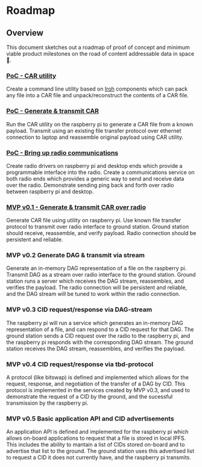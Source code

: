 # Roadmap

## Overview

This document sketches out a roadmap of proof of concept and minimum viable product milestones on the road of content addressable data in space 🚀. 

### [PoC - CAR utility](https://github.com/ipfs-shipyard/space/issues/2)

Create a command line utility based on [Iroh](https://github.com/n0-computer/iroh) components which can pack any file into a CAR file and unpack/reconstruct the contents of a CAR file.

### [PoC - Generate & transmit CAR](https://github.com/ipfs-shipyard/space/issues/3)

Run the CAR utility on the raspberry pi to generate a CAR file from a known payload. Transmit using an existing file transfer protocol over ethernet connection to laptop and reassemble original payload using CAR utility.

### [PoC - Bring up radio communications](https://github.com/ipfs-shipyard/space/issues/4)

Create radio drivers on raspberry pi and desktop ends which provide a programmable interface into the radio. Create a communications service on both radio ends which provides a generic way to send and receive data over the radio. Demonstrate sending ping back and forth over radio between raspberry pi and desktop.

### [MVP v0.1 - Generate & transmit CAR over radio](https://github.com/ipfs-shipyard/space/issues/5)

Generate CAR file using utility on raspberry pi. Use known file transfer protocol to transmit over radio interface to ground station. Ground station should receive, reassemble, and verify payload. Radio connection should be persistent and reliable.

### MVP v0.2 Generate DAG & transmit via stream

Generate an in-memory DAG representation of a file on the raspberry pi. Transmit DAG as a stream over radio interface to the ground station. Ground station runs a server which receives the DAG stream, reassembles, and verifies the payload. The radio connection will be persistent and reliable, and the DAG stream will be tuned to work within the radio connection.

### MVP v0.3 CID request/response via DAG-stream

The raspberry pi will run a service which generates an in-memory DAG representation of a file, and can respond to a CID request for that DAG. The ground station sends a CID request over the radio to the raspberry pi, and the raspberry pi responds with the corresponding DAG stream. The ground station receives the DAG stream, reassembles, and verifies the payload.

### MVP v0.4 CID request/response via tbd-protocol

A protocol (like bitswap) is defined and implemented which allows for the request, response, and negotiation of the transfer of a DAG by CID. This protocol is implemented in the services created by MVP v0.3, and used to demonstrate the request of a CID by the ground, and the sucessful transmission by the raspberry pi.

### MVP v0.5 Basic application API and CID advertisements

An application API is defined and implemented for the raspberry pi which allows on-board applications to request that a file is stored in local IPFS. This includes the ability to mantain a list of CIDs stored on-board and to advertise that list to the ground. The ground station uses this advertised list to request a CID it does not currently have, and the raspberry pi transmits.